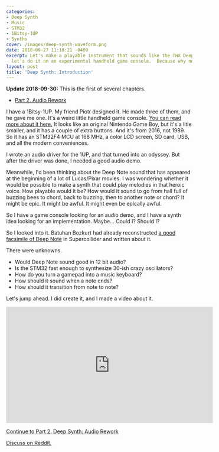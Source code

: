 ```yaml
---
categories:
- Deep Synth
- Music
- STM32
- 1Bitsy-1UP
- Synths
cover: /images/deep-synth-waveform.png
date: 2018-09-27 11:18:21 -0400
excerpt: Let's make a playable instrument that sounds like the THX Deep Note.  And
  let's do it on an experimental handheld game console.  Because why not?
layout: post
title: 'Deep Synth: Introduction'
---
```


**Update 2018-09-30:**
This is the first of several chapters.
 * [Part 2.  Audio Rework](/2018/09/29/deep-synth-audio-rework)

I have a 1Bitsy-1UP.  My friend Piotr designed it.  He made three of
them, and he gave me one.  It's a weird little handheld game console.
[You can read more about it here.](https://hackaday.io/project/25632-1bitsy-1up)
It looks like an original Nintendo Game Boy, but it's a litle smaller,
and it has a couple of extra buttons.  And it's from 2016, not 1989.
So it has an STM32F4 MCU at 168 MHz, a color LCD screen, SD
card, USB, and all the modern conveniences.

I wrote an audio driver for the 1UP, and that turned into an odyssey.
But after the driver was done, I needed a good audio demo.

Meanwhile, I'd been thinking about the Deep Note sound that has
appeared at the beginning of a lot of Lucas/Pixar movies.  I was
wondering whether it would be possible to make a synth that could play
melodies in that heroic voice.  How playable would it be?  How would
it sound to go from hall full of buzzing bees to chord, back to
buzzing, then to another note or chord?  It might be epic.  It
might be awful.  It might even be epically awful.

So I have a game console looking for an audio demo, and I have
a synth idea looking for an implementation.  Maybe...  Could I?
Should I?

So I looked into it.  Batuhan Bozkurt had already reconstructed
[a good facsimile of Deep Note](http://earslap.com/article/recreating-the-thx-deep-note.html)
in Supercollider and written about it.

There were unknowns.

- Would Deep Note sound good in 12 bit audio?
- Is the STM32 fast enough to synthesize 30-ish crazy oscillators?
- How do you turn a gamepad into a music keyboard?
- How should it sound when a note ends?
- How should it transition from note to note?

Let's jump ahead.  I did create it, and I made a video about it.

<iframe width="560" height="315"
src="https://www.youtube.com/embed/wK5Sz6IzRqE" frameborder="0"
allowfullscreen></iframe>
<br>

[Continue to Part 2.  Deep Synth: Audio Rework](/2018/09/29/deep-synth-audio-rework)


[Discuss on Reddit.](https://www.reddit.com/r/synthdiy/comments/9je1ka/i_made_the_thx_deep_note_into_a_playable/?st=jmkrby3l&sh=715c3d55)
